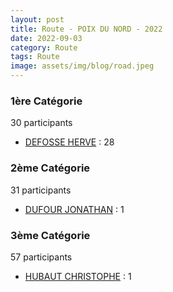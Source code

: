 ```yaml
---
layout: post
title: Route - POIX DU NORD - 2022
date: 2022-09-03
category: Route
tags: Route
image: assets/img/blog/road.jpeg
---
```


### 1ère Catégorie
30 participants
- [DEFOSSE HERVE](https://teamspecializedlille.github.io/coureurs/defosseherve) : 28

### 2ème Catégorie
31 participants
- [DUFOUR JONATHAN](https://teamspecializedlille.github.io/coureurs/dufourjonathan) : 1

### 3ème Catégorie
57 participants
- [HUBAUT CHRISTOPHE](https://teamspecializedlille.github.io/coureurs/hubautchristophe) : 1
